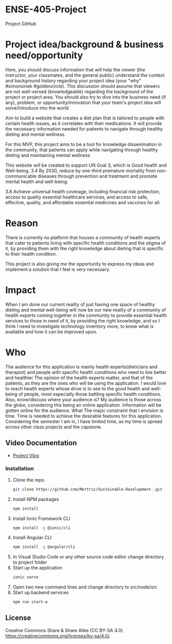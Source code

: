 # ENSE-405-Project

Project GitHub

# Project idea/background & business need/opportunity
Here, you should discuss information that will help the viewer (the instructor, your classmates, and the general public) understand the context and background history regarding your project idea (your "why" #simonsinek #goldencircle). This discussion should assume that viewers are not well-versed (knowledgeable) regarding the background of the project or project area. You should also try to dive into the business need (if any), problem, or opportunity/innovation that your team's project idea will solve/introduce into the world

Aim to build a website that creates a diet plan that is tailored to people with certain health issues, as it correlates with their medications. It will provide the necessary information needed for patients to navigate through healthy dieting and mental wellness. 


For this MVP, this project aims to be a tool for knowledge dissemination in the community, that patients can apply while navigating through healthy dieting and maintaining mental wellness

This website will be created to support UN Goal 3, which is Good health and Well-being. 
3.4 By 2030, reduce by one-third premature mortality from non-communicable diseases through prevention and treatment and promote mental health and well-being.

3.8 Achieve universal health coverage, including financial risk protection, access to quality essential healthcare services, and access to safe, effective, quality, and affordable essential medicines and vaccines for all.


# Reason
There is currently no platform that houses a community of health experts that cater to patients living with specific health conditions and the stigma of it, by providing them with the right knowledge about dieting that is specific to their health condition.

This project is also giving me the opportunity to express my ideas and implement a solution that I feel is very necessary.


# Impact
When I am done our current reality of just having one space of healthy dieting and mental well-being will now be our new reality of a community of health experts coming together in the community to provide essential health services to those in need of it, by providing the right knowledge, and so I think I need to investigate technology inventory more, to know what is available and how it can be improved upon.


# Who
The audience for this application is mainly health experts(dieticians and therapist) and people with specific health conditions who need to live better and healthier
The opinion of the health experts matter, and that of the patients, as they are the ones who will be using the application.
I would love to reach health experts whose drive is to see to the good health and well-being of people, most especially those battling specific health conditions.
Also, know/discuss where your audience is?
My audience is those across the globe, considering this being an online application.
Information will be gotten online for the audience.
What
The major constraint that I envision is time. Time is needed to achieve the desirable features for this application. Considering the semester I am in, I have limited time, as my time is spread across other class projects and the capstone.

## Video Documentation
- [Project Vlog](https://www.youtube.com/watch?v=YasJDiikwVU)

### Installation

1. Clone the repo
   ```sh
   git clone https://github.com/Mertric/Sustainable-Development-.git
   ```
2. Install NPM packages
   ```sh
   npm install
   ```
3. Install Ionic Framework CLI
   ```sh
   npm install -g @ionic/cli
   ```
4. Install Angular CLI
   ```sh
   npm install -g @angular/cli
   ```
5. In Visual Studio Code or any other source code editor change directory to project folder
6. Start up the application
   ```sh
   ionic serve
   ```
7. Open two new command lines and change directory to src/node/src
8. Start up backend services
   ```sh
   npm run start-w
   ```

## License 
Creative Commons Share & Share Alike (CC BY-SA 4.0) https://creativecommons.org/licenses/by-sa/4.0/.

